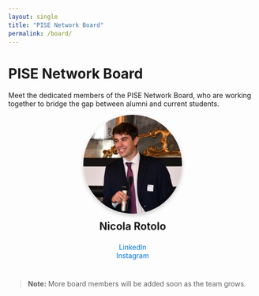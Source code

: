 ```yaml
---
layout: single
title: "PISE Network Board"
permalink: /board/
---
```


# PISE Network Board

Meet the dedicated members of the PISE Network Board, who are working together to bridge the gap between alumni and current students.

<div class="board-member">
  <img src="/assets/images/nicola_rotolo.jpg" alt="Nicola Rotolo" width="200">
  <h3>Nicola Rotolo</h3>
  <ul>
    <li><a href="https://linkedin.com/in/nicola-rotolo">LinkedIn</a></li>
    <li><a href="https://instagram.com/nicola_rotolo">Instagram</a></li>
  </ul>
</div>

<!-- Repeat similar blocks for other members -->

> **Note:** More board members will be added soon as the team grows.

<style>
.board-member {
  text-align: center;
  margin-bottom: 40px;
}
.board-member img {
  border-radius: 50%;
  box-shadow: 0 4px 8px rgba(0,0,0,0.2);
}
.board-member h3 {
  margin-top: 10px;
  font-size: 1.5em;
}
.board-member ul {
  list-style-type: none;
  padding: 0;
}
.board-member ul li a {
  text-decoration: none;
  color: #0073e6;
}
.board-member ul li a:hover {
  text-decoration: underline;
}
</style>
